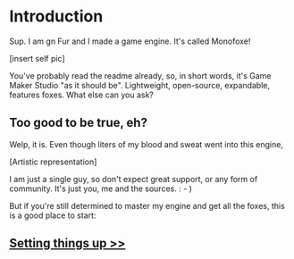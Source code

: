 # Introduction

Sup. I am gn Fur and I made a game engine. It's called Monofoxe! 

[insert self pic]

You've probably read the readme already, so, in short words, it's Game Maker Studio "as it should be". Lightweight, open-source, expandable, features foxes. What else can you ask?

## Too good to be true, eh?

Welp, it is. Even though liters of my blood and sweat went into this engine, 

[Artistic representation]

I am just a single guy, so don't expect great support, or any form of community. It's just you, me and the sources. : - )

But if you're still determined to master my engine and get all the foxes, this is a good place to start:



## [Setting things up >>](SettingThingsUp.md)





